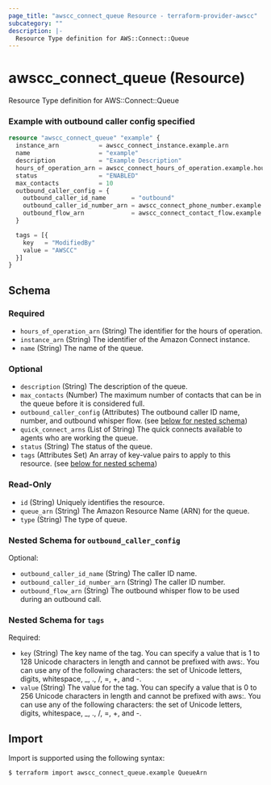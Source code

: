 ```yaml
---
page_title: "awscc_connect_queue Resource - terraform-provider-awscc"
subcategory: ""
description: |-
  Resource Type definition for AWS::Connect::Queue
---
```


# awscc_connect_queue (Resource)

Resource Type definition for AWS::Connect::Queue

### Example with outbound caller config specified

```terraform
resource "awscc_connect_queue" "example" {
  instance_arn           = awscc_connect_instance.example.arn
  name                   = "example"
  description            = "Example Description"
  hours_of_operation_arn = awscc_connect_hours_of_operation.example.hours_of_operation_arn
  status                 = "ENABLED"
  max_contacts           = 10
  outbound_caller_config = {
    outbound_caller_id_name       = "outbound"
    outbound_caller_id_number_arn = awscc_connect_phone_number.example.phone_number_arn
    outbound_flow_arn             = awscc_connect_contact_flow.example.contact_flow_arn
  }

  tags = [{
    key   = "ModifiedBy"
    value = "AWSCC"
  }]
}
```

<!-- schema generated by tfplugindocs -->
## Schema

### Required

- `hours_of_operation_arn` (String) The identifier for the hours of operation.
- `instance_arn` (String) The identifier of the Amazon Connect instance.
- `name` (String) The name of the queue.

### Optional

- `description` (String) The description of the queue.
- `max_contacts` (Number) The maximum number of contacts that can be in the queue before it is considered full.
- `outbound_caller_config` (Attributes) The outbound caller ID name, number, and outbound whisper flow. (see [below for nested schema](#nestedatt--outbound_caller_config))
- `quick_connect_arns` (List of String) The quick connects available to agents who are working the queue.
- `status` (String) The status of the queue.
- `tags` (Attributes Set) An array of key-value pairs to apply to this resource. (see [below for nested schema](#nestedatt--tags))

### Read-Only

- `id` (String) Uniquely identifies the resource.
- `queue_arn` (String) The Amazon Resource Name (ARN) for the queue.
- `type` (String) The type of queue.

<a id="nestedatt--outbound_caller_config"></a>
### Nested Schema for `outbound_caller_config`

Optional:

- `outbound_caller_id_name` (String) The caller ID name.
- `outbound_caller_id_number_arn` (String) The caller ID number.
- `outbound_flow_arn` (String) The outbound whisper flow to be used during an outbound call.


<a id="nestedatt--tags"></a>
### Nested Schema for `tags`

Required:

- `key` (String) The key name of the tag. You can specify a value that is 1 to 128 Unicode characters in length and cannot be prefixed with aws:. You can use any of the following characters: the set of Unicode letters, digits, whitespace, _, ., /, =, +, and -.
- `value` (String) The value for the tag. You can specify a value that is 0 to 256 Unicode characters in length and cannot be prefixed with aws:. You can use any of the following characters: the set of Unicode letters, digits, whitespace, _, ., /, =, +, and -.

## Import

Import is supported using the following syntax:

```shell
$ terraform import awscc_connect_queue.example QueueArn
```
